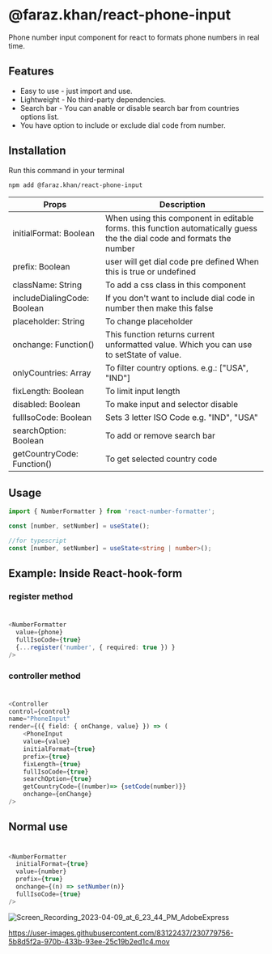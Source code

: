 # @faraz.khan/react-phone-input
Phone number input component for react to formats phone numbers in real time.

## Features

* Easy to use - just import and use.
* Lightweight - No third-party dependencies.
* Search bar - You can anable or disable search bar from countries options list.
* You have option to include or exclude dial code from number.

## Installation

Run this command in your terminal

```bash
npm add @faraz.khan/react-phone-input
```


| Props | Description |
| --- | --- |
| initialFormat: Boolean | When using this component in editable forms. this function automatically guess the the dial code and formats the number|
| prefix: Boolean| user will get dial code pre defined When this is true or undefined |
| className: String | To add a css class in this component |
| includeDialingCode: Boolean | If you don't want to include dial code in number then make this false |
| placeholder: String | To change placeholder |
| onchange: Function() | This function returns current unformatted value. Which you can use to setState of value. |
| onlyCountries: Array | To filter country options. e.g.: ["USA", "IND"] |
| fixLength: Boolean | To limit input length |
| disabled: Boolean | To make input and selector disable|
| fullIsoCode: Boolean | Sets 3 letter ISO Code e.g. "IND", "USA"|
| searchOption: Boolean | To add or remove search bar|
| getCountryCode: Function() | To get selected country code |


## Usage

```typescript
import { NumberFormatter } from 'react-number-formatter';
```

```javascript
const [number, setNumber] = useState();
```
```typescript
//for typescript
const [number, setNumber] = useState<string | number>();
```

## Example: Inside React-hook-form

### register method

#
```typescript
<NumberFormatter 
  value={phone}
  fullIsoCode={true} 
  {...register('number', { required: true }) }
/>
```
### controller method

#
```typescript
<Controller
control={control}
name="PhoneInput"
render={({ field: { onChange, value} }) => (
    <PhoneInput 
    value={value}
    initialFormat={true} 
    prefix={true} 
    fixLength={true}
    fullIsoCode={true} 
    searchOption={true} 
    getCountryCode={(number)=> {setCode(number)}}
    onchange={onChange}
/>
```

## Normal use

#
```typescript
<NumberFormatter
  initialFormat={true} 
  value={number}
  prefix={true}
  onchange={(n) => setNumber(n)}
  fullIsoCode={true}
/> 
```
![Screen_Recording_2023-04-09_at_6_23_44_PM_AdobeExpress](https://user-images.githubusercontent.com/83122437/230777475-493cc099-e0e8-4547-b3cb-29c463e4b265.gif)



https://user-images.githubusercontent.com/83122437/230779756-5b8d5f2a-970b-433b-93ee-25c19b2ed1c4.mov

